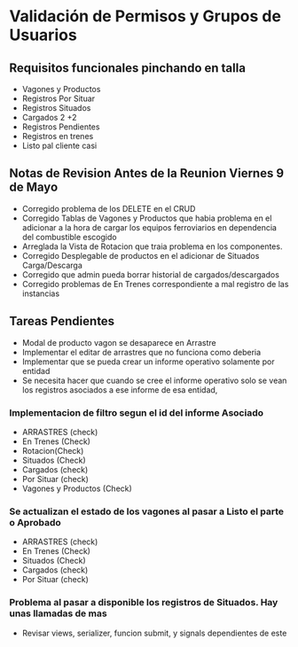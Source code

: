 # Validación de Permisos y Grupos de Usuarios

## Requisitos funcionales pinchando en talla

- Vagones y Productos
- Registros Por Situar
- Registros Situados
- Cargados 2 +2
- Registros Pendientes
- Registros en trenes
- Listo pal cliente casi

## Notas de Revision Antes de la Reunion Viernes 9 de Mayo

- Corregido problema de los DELETE en el CRUD
- Corregido Tablas de Vagones y Productos que habia problema en el adicionar a la hora de cargar los equipos ferroviarios en dependencia del combustible escogido
- Arreglada la Vista de Rotacion que traia problema en los componentes.
- Corregido Desplegable de productos en el adicionar de Situados Carga/Descarga
- Corregido que admin pueda borrar historial de cargados/descargados
- Corregido problemas de En Trenes correspondiente a mal registro de las instancias

## Tareas Pendientes

- Modal de producto vagon se desaparece en Arrastre
- Implementar el editar de arrastres que no funciona como deberia
- Implementar que se pueda crear un informe operativo solamente por entidad
- Se necesita hacer que cuando se cree el informe operativo solo se vean los registros asociados a ese informe de esa entidad,

### Implementacion de filtro segun el id del informe Asociado

- ARRASTRES (check)
- En Trenes (Check)
- Rotacion(Check)
- Situados (Check)
- Cargados (check)
- Por Situar (check)
- Vagones y Productos (Check)

### Se actualizan el estado de los vagones al pasar a Listo el parte o Aprobado

- ARRASTRES (check)
- En Trenes (Check)
- Situados (Check)
- Cargados (check)
- Por Situar (check)

### Problema al pasar a disponible los registros de Situados. Hay unas llamadas de mas

- Revisar views, serializer, funcion submit, y signals dependientes de este
